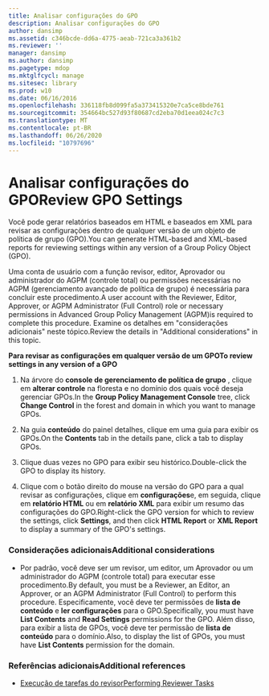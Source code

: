 ```yaml
---
title: Analisar configurações do GPO
description: Analisar configurações do GPO
author: dansimp
ms.assetid: c346bcde-dd6a-4775-aeab-721ca3a361b2
ms.reviewer: ''
manager: dansimp
ms.author: dansimp
ms.pagetype: mdop
ms.mktglfcycl: manage
ms.sitesec: library
ms.prod: w10
ms.date: 06/16/2016
ms.openlocfilehash: 336118fb8d099fa5a373415320e7ca5ce8bde761
ms.sourcegitcommit: 354664bc527d93f80687cd2eba70d1eea024c7c3
ms.translationtype: MT
ms.contentlocale: pt-BR
ms.lasthandoff: 06/26/2020
ms.locfileid: "10797696"
---
```

# <span data-ttu-id="dcf60-103">Analisar configurações do GPO</span><span class="sxs-lookup"><span data-stu-id="dcf60-103">Review GPO Settings</span></span>


<span data-ttu-id="dcf60-104">Você pode gerar relatórios baseados em HTML e baseados em XML para revisar as configurações dentro de qualquer versão de um objeto de política de grupo (GPO).</span><span class="sxs-lookup"><span data-stu-id="dcf60-104">You can generate HTML-based and XML-based reports for reviewing settings within any version of a Group Policy Object (GPO).</span></span>

<span data-ttu-id="dcf60-105">Uma conta de usuário com a função revisor, editor, Aprovador ou administrador do AGPM (controle total) ou permissões necessárias no AGPM (gerenciamento avançado de política de grupo) é necessária para concluir este procedimento.</span><span class="sxs-lookup"><span data-stu-id="dcf60-105">A user account with the Reviewer, Editor, Approver, or AGPM Administrator (Full Control) role or necessary permissions in Advanced Group Policy Management (AGPM)is required to complete this procedure.</span></span> <span data-ttu-id="dcf60-106">Examine os detalhes em "considerações adicionais" neste tópico.</span><span class="sxs-lookup"><span data-stu-id="dcf60-106">Review the details in "Additional considerations" in this topic.</span></span>

**<span data-ttu-id="dcf60-107">Para revisar as configurações em qualquer versão de um GPO</span><span class="sxs-lookup"><span data-stu-id="dcf60-107">To review settings in any version of a GPO</span></span>**

1.  <span data-ttu-id="dcf60-108">Na árvore do **console de gerenciamento de política de grupo** , clique em **alterar controle** na floresta e no domínio dos quais você deseja gerenciar GPOs.</span><span class="sxs-lookup"><span data-stu-id="dcf60-108">In the **Group Policy Management Console** tree, click **Change Control** in the forest and domain in which you want to manage GPOs.</span></span>

2.  <span data-ttu-id="dcf60-109">Na guia **conteúdo** do painel detalhes, clique em uma guia para exibir os GPOs.</span><span class="sxs-lookup"><span data-stu-id="dcf60-109">On the **Contents** tab in the details pane, click a tab to display GPOs.</span></span>

3.  <span data-ttu-id="dcf60-110">Clique duas vezes no GPO para exibir seu histórico.</span><span class="sxs-lookup"><span data-stu-id="dcf60-110">Double-click the GPO to display its history.</span></span>

4.  <span data-ttu-id="dcf60-111">Clique com o botão direito do mouse na versão do GPO para a qual revisar as configurações, clique em **configurações**e, em seguida, clique em **relatório HTML** ou em **relatório XML** para exibir um resumo das configurações do GPO.</span><span class="sxs-lookup"><span data-stu-id="dcf60-111">Right-click the GPO version for which to review the settings, click **Settings**, and then click **HTML Report** or **XML Report** to display a summary of the GPO's settings.</span></span>

### <span data-ttu-id="dcf60-112">Considerações adicionais</span><span class="sxs-lookup"><span data-stu-id="dcf60-112">Additional considerations</span></span>

-   <span data-ttu-id="dcf60-113">Por padrão, você deve ser um revisor, um editor, um Aprovador ou um administrador do AGPM (controle total) para executar esse procedimento.</span><span class="sxs-lookup"><span data-stu-id="dcf60-113">By default, you must be a Reviewer, an Editor, an Approver, or an AGPM Administrator (Full Control) to perform this procedure.</span></span> <span data-ttu-id="dcf60-114">Especificamente, você deve ter permissões de **lista de conteúdo** e **ler configurações** para o GPO.</span><span class="sxs-lookup"><span data-stu-id="dcf60-114">Specifically, you must have **List Contents** and **Read Settings** permissions for the GPO.</span></span> <span data-ttu-id="dcf60-115">Além disso, para exibir a lista de GPOs, você deve ter permissão de **lista de conteúdo** para o domínio.</span><span class="sxs-lookup"><span data-stu-id="dcf60-115">Also, to display the list of GPOs, you must have **List Contents** permission for the domain.</span></span>

### <span data-ttu-id="dcf60-116">Referências adicionais</span><span class="sxs-lookup"><span data-stu-id="dcf60-116">Additional references</span></span>

-   [<span data-ttu-id="dcf60-117">Execução de tarefas do revisor</span><span class="sxs-lookup"><span data-stu-id="dcf60-117">Performing Reviewer Tasks</span></span>](performing-reviewer-tasks-agpm40.md)

 

 





